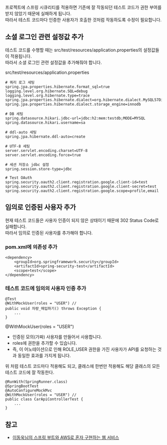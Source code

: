 프로젝트에 스프링 시큐리티를 적용하면 기존에 잘 작동되던 테스트 코드가 권한 부여를 받지 않았기 때문에 실패하게 됩니다.   
따라서 테스트 코드마다 인증한 사용자가 호출한 것처럼 작동하도록 수정이 필요합니다.   

## 소셜 로그인 관련 설정값 추가
테스트 코드를 수행할 때는 src/test/resources/application.properties의 설정값들이 적용됩니다.   
따라서 소셜 로그인 관련 설정값을 추가해줘야 합니다.   

src/test/resources/application.properties
```
# 쿼리 로그 세팅
spring.jpa.properties.hibernate.format_sql=true
logging.level.org.hibernate.SQL=debug
logging.level.org.hibernate.type=trace
spring.jpa.properties.hibernate.dialect=org.hibernate.dialect.MySQL57Dialect
spring.jpa.properties.hibernate.dialect.storage_engine=innodb

# DB 세팅
spring.datasource.hikari.jdbc-url=jdbc:h2:mem:testdb;MODE=MYSQL
spring.datasource.hikari.username=sa

# ddl-auto 세팅
spring.jpa.hibernate.ddl-auto=create

# UTF-8 세팅
server.servlet.encoding.charset=UTF-8
server.servlet.encoding.force=true

# 세션 저장소 jdbc 설정
spring.session.store-type=jdbc

# Test OAuth
spring.security.oauth2.client.registration.google.client-id=test
spring.security.oauth2.client.registration.google.client-secret=test
spring.security.oauth2.client.registration.google.scope=profile,email
```

## 임의로 인증된 사용자 추가
현재 테스트 코드들은 사용자 인증이 되지 않은 상태이기 때문에 302 Status Code로 실패합니다.   
따라서 임의로 인증된 사용자를 추가해야 합니다.   

### pom.xml에 의존성 추가
```
<dependency>
    <groupId>org.springframework.security</groupId>
    <artifactId>spring-security-test</artifactId>
    <scope>test</scope>
</dependency>
```

### 테스트 코드에 임의의 사용자 인증 추가
```
@Test
@WithMockUser(roles = "USER") //
public void 차량_매입하기() throws Exception {
    ...
}
```
@WithMockUser(roles = "USER")
* 인증된 모의(가짜) 사용자를 만들어서 사용합니다.
* roles에 권한을 추가할 수 있습니다.
* 즉, 이 어노테이션으로 인해 ROLE_USER 권한을 가진 사용자가 API를 요청하는 것과 동일한 효과를 가지게 됩니다.

위 처럼 테스트 코드마다 적용해도 되고, 클래스에 한번만 적용해도 해당 클래스의 모든 테스트 코드에 잘 작동한다.
```
@RunWith(SpringRunner.class)
@SpringBootTest
@AutoConfigureMockMvc
@WithMockUser(roles = "USER") //
public class CarApiControllerTest {
    ...
}
```



## 참고
* [이동욱님의 스프링 부트와 AWS로 혼자 구현하는 웹 서비스](https://jojoldu.tistory.com/463)